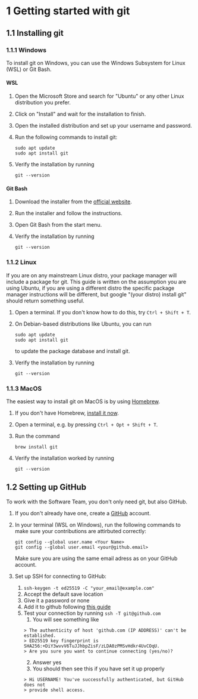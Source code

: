 # 1 Getting started with git

## 1.1 Installing git

### 1.1.1 Windows

To install git on Windows, you can use the Windows Subsystem for Linux (WSL) or Git Bash.

#### WSL

1. Open the Microsoft Store and search for "Ubuntu" or any other Linux distribution you prefer.
2. Click on "Install" and wait for the installation to finish.
3. Open the installed distribution and set up your username and password.
4. Run the following commands to install git:

   ```
   sudo apt update
   sudo apt install git
   ```

5. Verify the installation by running

   ```
   git --version
   ```

#### Git Bash

1. Download the installer from the [official website](https://git-scm.com/download/win).
2. Run the installer and follow the instructions.
3. Open Git Bash from the start menu.
4. Verify the installation by running

   ```
   git --version
   ```

### 1.1.2 Linux

If you are on any mainstream Linux distro, your package manager will include a package for git. This guide is written on the assumption you are using Ubuntu, if you are using a different distro the specific package manager instructions will be different, but google "(your distro) install git" should return something useful.

1. Open a terminal. If you don't know how to do this, try `Ctrl + Shift + T`.
2. On Debian-based distributions like Ubuntu, you can run

   ```
   sudo apt update
   sudo apt install git
   ```

   to update the package database and install git.

3. Verify the installation by running

   ```
   git --version
   ```

### 1.1.3 MacOS

The easiest way to install git on MacOS is by using [Homebrew](https://brew.sh).

1. If you don't have Homebrew, [install it now](https://brew.sh).
2. Open a terminal, e.g. by pressing `Ctrl + Opt + Shift + T`.
3. Run the command

   ```
   brew install git
   ```

4. Verify the installation worked by running

   ```
   git --version
   ```

## 1.2 Setting up GitHub

To work with the Software Team, you don't only need git, but also GitHub.

1. If you don't already have one, create a [GitHub](https://github.com) account.
2. In your terminal (WSL on Windows), run the following commands to make sure your contributions are attirbuted correctly:

   ```
   git config --global user.name <Your Name>
   git config --global user.email <your@github.email>
   ```

   Make sure you are using the same email adress as on your GitHub account.

3. Set up SSH for connecting to GitHub:
   1. `ssh-keygen -t ed25519 -C "your_email@example.com"`
   2. Accept the default save location
   3. Give it a password or none
   4. Add it to github following [this guide](https://docs.github.com/en/authentication/connecting-to-github-with-ssh/adding-a-new-ssh-key-to-your-github-account)
   5. Test your connection by running `ssh -T git@github.com`
      1. You will see something like
      ```
      > The authenticity of host 'github.com (IP ADDRESS)' can't be established.
      > ED25519 key fingerprint is SHA256:+DiY3wvvV6TuJJhbpZisF/zLDA0zPMSvHdkr4UvCOqU.
      > Are you sure you want to continue connecting (yes/no)?
      ```
      2. Answer yes
      3. You should then see this if you have set it up properly
      ```
      > Hi USERNAME! You've successfully authenticated, but GitHub does not
      > provide shell access.
      ```
